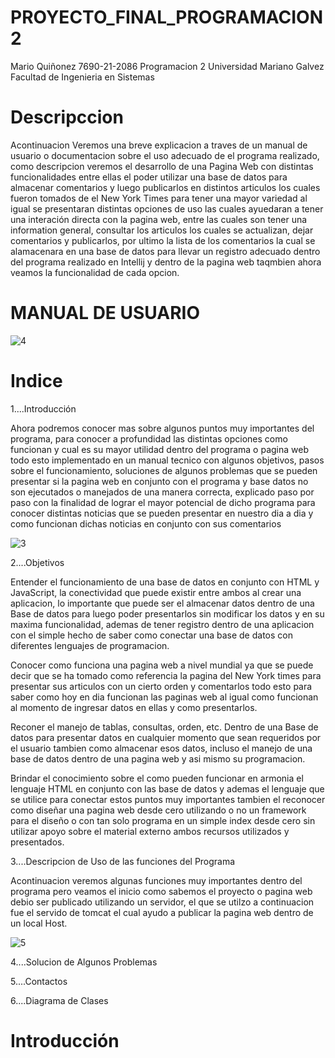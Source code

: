 # PROYECTO_FINAL_PROGRAMACION2

Mario Quiñonez 7690-21-2086 Programacion 2 Universidad Mariano Galvez Facultad de Ingenieria en Sistemas 

# Descripccion
Acontinuacion Veremos una breve explicacion a traves de un manual de usuario o documentacion sobre el uso adecuado de el programa realizado, como descripcion veremos el desarrollo de una Pagina Web con distintas funcionalidades entre ellas el poder utilizar una base de datos para almacenar comentarios y luego publicarlos en distintos articulos los cuales fueron tomados de el New York Times para tener una mayor variedad al igual se presentaran distintas opciones de uso las cuales ayuedaran a tener una interación directa con la pagina web, entre las cuales son tener una information general, consultar los articulos los cuales se actualizan, dejar comentarios y publicarlos, por ultimo la lista de los comentarios la cual se alamacenara en una base de datos para llevar un registro adecuado dentro del programa realizado en Intellij y dentro de la pagina web taqmbien ahora veamos la funcionalidad de cada opcion.


# MANUAL DE USUARIO
![4](https://user-images.githubusercontent.com/91577396/198782298-d4f57cce-33c9-4589-99da-c7d9bcd0a950.jpg)

# Indice


1....Introducción

Ahora podremos conocer mas sobre algunos puntos muy importantes del programa, para conocer a profundidad las distintas opciones como funcionan y cual es su mayor utilidad dentro del programa o pagina web todo esto implementado en un manual tecnico con algunos objetivos, pasos sobre el funcionamiento, soluciones de algunos problemas que se pueden presentar si la pagina web en conjunto con el programa y base datos no son ejecutados o manejados de una manera correcta, explicado paso por paso con la finalidad de lograr el mayor potencial de dicho programa para conocer distintas noticias que se pueden presentar en nuestro dia a dia y como funcionan dichas noticias en conjunto con sus comentarios

   ![3](https://user-images.githubusercontent.com/91577396/198792837-5792f375-1a20-4c7f-bfe6-8bd44a2c94db.jpeg)

2....Objetivos

Entender el funcionamiento de una base de datos en conjunto con HTML y JavaScript, la conectividad que puede existir entre ambos al crear una aplicacion, lo importante que puede ser el almacenar datos dentro de una Base de datos para luego poder presentarlos sin modificar los datos y en su maxima funcionalidad, ademas de tener registro dentro de una aplicacion con el simple hecho de saber como conectar una base de datos con diferentes lenguajes de programacion.

Conocer como funciona una pagina web a nivel mundial ya que se puede decir que se ha tomado como referencia la pagina del New York times para presentar sus articulos con un cierto orden y comentarlos todo esto para saber como hoy en dia funcionan las paginas web al igual como funcionan al momento de ingresar datos en ellas y como presentarlos.

Reconer el manejo de tablas, consultas, orden, etc. Dentro de una Base de datos para presentar datos en cualquier momento que sean requeridos por el usuario tambien como almacenar esos datos, incluso el manejo de una base de datos dentro de una pagina web y asi mismo su programacion.

Brindar el conocimiento sobre el como pueden funcionar en armonia el lenguaje HTML en conjunto con las base de datos y ademas el lenguaje que se utilice para conectar estos puntos muy importantes tambien el reconocer como diseñar una pagina web desde cero utilizando o no un framework para el diseño o con tan solo programa en un simple index desde cero sin utilizar apoyo sobre el material externo ambos recursos utilizados y presentados.

3....Descripcion de Uso de las funciones del Programa

Acontinuacion veremos algunas funciones muy importantes dentro del programa pero veamos el inicio como sabemos el proyecto o pagina web debio ser publicado utilizando un servidor, el que se utilzo a continuacion fue el servido de tomcat el cual ayudo a publicar la pagina web dentro de un local Host.

![5](https://user-images.githubusercontent.com/91577396/198808924-add01de5-fb61-42fd-8a50-5ac1fa2939df.png)


4....Solucion de Algunos Problemas

5....Contactos

6....Diagrama de Clases

# Introducción
